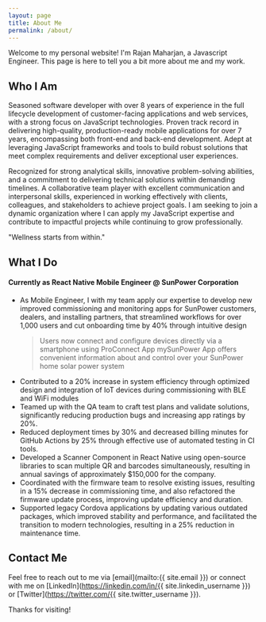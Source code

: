 ```yaml
---
layout: page
title: About Me
permalink: /about/
---
```


Welcome to my personal website! I'm Rajan Maharjan, a Javascript Engineer. This page is here to tell you a bit more about me and my work.

## Who I Am

Seasoned software developer with over 8 years of experience in the full lifecycle development of customer-facing applications and web services, with a strong focus on JavaScript technologies. Proven track record in delivering high-quality, production-ready mobile applications for over 7 years, encompassing both front-end and back-end development. Adept at leveraging JavaScript frameworks and tools to build robust solutions that meet complex requirements and deliver exceptional user experiences.

Recognized for strong analytical skills, innovative problem-solving abilities, and a commitment to delivering technical solutions within demanding timelines. A collaborative team player with excellent communication and interpersonal skills, experienced in working effectively with clients, colleagues, and stakeholders to achieve project goals. I am seeking to join a dynamic organization where I can apply my JavaScript expertise and contribute to impactful projects while continuing to grow professionally.

"Wellness starts from within."

## What I Do

#### Currently as **React Native Mobile Engineer** @ **SunPower Corporation**

- As Mobile Engineer, I with my team apply our expertise to develop new improved commissioning and monitoring apps for SunPower customers, dealers, and installing partners, that streamlined workflows for over 1,000 users and cut onboarding time by 40% through intuitive design
  > Users now connect and configure devices directly via a smartphone using ProConnect App
  > mySunPower App offers convenient information about and control over your SunPower home solar power system
- Contributed to a 20% increase in system efficiency through optimized design and integration of IoT devices during commissioning with BLE and WiFi modules
- Teamed up with the QA team to craft test plans and validate solutions, significantly reducing production bugs and increasing app ratings by 20%.
- Reduced deployment times by 30% and decreased billing minutes for GitHub Actions by 25% through effective use of automated testing in CI tools.
- Developed a Scanner Component in React Native using open-source libraries to scan multiple QR and barcodes simultaneously, resulting in annual savings of approximately $150,000 for the company.
- Coordinated with the firmware team to resolve existing issues, resulting in a 15% decrease in commissioning time, and also refactored the firmware update process, improving update efficiency and duration.
- Supported legacy Cordova applications by updating various outdated packages, which improved stability and performance, and facilitated the transition to modern technologies, resulting in a 25% reduction in maintenance time.

## Contact Me

Feel free to reach out to me via [email](mailto:{{ site.email }}) or connect with me on [LinkedIn](https://linkedin.com/in/{{ site.linkedin_username }}) or [Twitter](https://twitter.com/{{ site.twitter_username }}).

Thanks for visiting!
